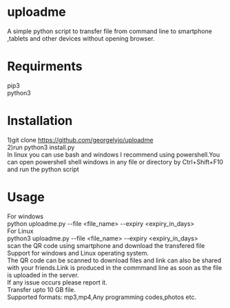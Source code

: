 # uploadme
A simple python script to transfer file from command line to smartphone ,tablets and other devices without opening browser.
# Requirments
pip3<br/>
python3
# Installation
1)git clone https://github.com/georgelyjo/uploadme</br>
2)run python3 install.py</br>
In linux you can use bash and windows I recommend using powershell.You can open powershell shell windows in any file or directory by Ctrl+Shift+F10 and run the python script </br> 
# Usage
For windows</br>
python uploadme.py --file  <file_name> --expiry <expiry_in_days> </br>
For Linux</br>
python3 uploadme.py --file  <file_name> --expiry <expiry_in_days> </br>
scan the QR code using smartphone and download the transfered file</br>
Support for windows and Linux operating system.</br>
The QR code can be scanned to download files and link can also be shared with your friends.Link is produced in the commmand line as soon as the file is uploaded in the server.</br>
If any issue occurs please report it.</br>
Transfer upto 10 GB file.</br>
Supported formats: mp3,mp4,Any programming codes,photos etc.</br>


